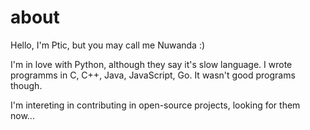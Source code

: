 # about

Hello, I'm Ptic, but you may call me Nuwanda :)

I'm in love with Python, although they say it's slow language.
I wrote programms in C, C++, Java, JavaScript, Go.
It wasn't good programs though.

I'm intereting in contributing in open-source projects,
looking for them now...
